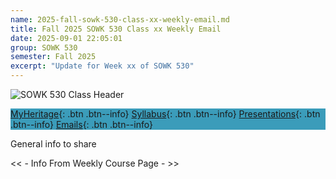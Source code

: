 ```yaml
---
name: 2025-fall-sowk-530-class-xx-weekly-email.md
title: Fall 2025 SOWK 530 Class xx Weekly Email
date: 2025-09-01 22:05:01
group: SOWK 530
semester: Fall 2025
excerpt: "Update for Week xx of SOWK 530"
---
```


![SOWK 530 Class Header](https://jacobrcampbell.com/assets/media/2025-sowk-530-foundations-of-social-work-practice-i-email-header.jpg)

<div style="background-color: #3b9cba; width: 100%;" markdown="1">

[MyHeritage](https://myheritage.heritage.edu/ICS/Academics/SOWK/SOWK_530/2526_FA-SOWK_530-0/){: .btn .btn--info}
[Syllabus](http://jacobrcampbell.com/assets/media/2025-fall-sowk-530-0-course-syllabus.pdf){: .btn .btn--info}
[Presentations](https://presentations.jacobrcampbell.com){: .btn .btn--info}
[Emails](https://jacobrcampbell.com/communications/){: .btn .btn--info}

</div>

General info to share

<< - Info From Weekly Course Page - >>